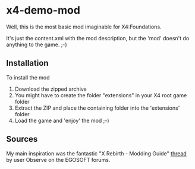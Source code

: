 # x4-demo-mod
Well, this is the most basic mod imaginable for X4:Foundations. 

It's just the content.xml with the mod description, but the 'mod' doesn't do anything to the game. ;-)

## Installation

To install the mod
1. Download the zipped archive
2. You might have to create the folder "extensions" in your X4 root game folder
3. Extract the ZIP and place the containing folder into the 'extensions' folder
4. Load the game and 'enjoy' the mod ;-)

## Sources

My main inspiration was the fantastic "X Rebirth - Modding Guide" [thread](https://forum.egosoft.com/viewtopic.php?t=347831) by user Observe on the EGOSOFT forums.


